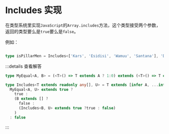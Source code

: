 <script setup>
    const includesCode = `
/* _____________ 你的代码 _____________ */

type Includes<T extends readonly any[], U> = any


/* _____________ 测试用例 _____________ */
import type { Equal, Expect } from '@type-challenges/utils'

type cases = [
  Expect<Equal<Includes<['Kars', 'Esidisi', 'Wamuu', 'Santana'], 'Kars'>, true>>,
  Expect<Equal<Includes<['Kars', 'Esidisi', 'Wamuu', 'Santana'], 'Dio'>, false>>,
  Expect<Equal<Includes<[1, 2, 3, 5, 6, 7], 7>, true>>,
  Expect<Equal<Includes<[1, 2, 3, 5, 6, 7], 4>, false>>,
  Expect<Equal<Includes<[1, 2, 3], 2>, true>>,
  Expect<Equal<Includes<[1, 2, 3], 1>, true>>,
  Expect<Equal<Includes<[{}], { a: 'A' }>, false>>,
  Expect<Equal<Includes<[boolean, 2, 3, 5, 6, 7], false>, false>>,
  Expect<Equal<Includes<[true, 2, 3, 5, 6, 7], boolean>, false>>,
  Expect<Equal<Includes<[false, 2, 3, 5, 6, 7], false>, true>>,
  Expect<Equal<Includes<[{ a: 'A' }], { readonly a: 'A' }>, false>>,
  Expect<Equal<Includes<[{ readonly a: 'A' }], { a: 'A' }>, false>>,
  Expect<Equal<Includes<[1], 1 | 2>, false>>,
  Expect<Equal<Includes<[1 | 2], 1>, false>>,
  Expect<Equal<Includes<[null], undefined>, false>>,
  Expect<Equal<Includes<[undefined], null>, false>>,
]
`
</script>

# Includes 实现

在类型系统里实现`JavaScript`的`Array.includes`方法，这个类型接受两个参数，返回的类型要么是`true`要么是`false`。

例如：

```ts

type isPillarMen = Includes<['Kars', 'Esidisi', 'Wamuu', 'Santana'], 'Dio'> // expected to be `false`
```


<MonacoEditor :value="includesCode" dir="simple" filename="includes"/>

:::details 查看解答

```ts
type MyEqual<A, B> = (<T>() => T extends A ? 1:0) extends (<T>() => T extends B ? 1 :0) ? true : false

type Includes<T extends readonly any[], U> = T extends [infer A, ...infer B] ?
  MyEqual<A, U> extends true ?
    true :
    (B extends [] ?
      false :
      (Includes<B, U> extends true ?true : false)
    )
  : false
```
:::